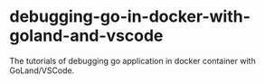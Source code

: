 # debugging-go-in-docker-with-goland-and-vscode
The tutorials of debugging go application in docker container with GoLand/VSCode.
